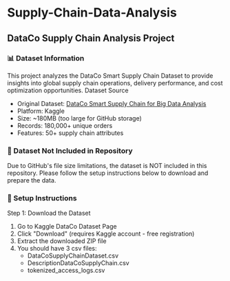 # Supply-Chain-Data-Analysis

## DataCo Supply Chain Analysis Project
### 📊 Dataset Information
This project analyzes the DataCo Smart Supply Chain Dataset to provide insights into global supply chain operations, delivery performance, and cost optimization opportunities.
Dataset Source

* Original Dataset: [DataCo Smart Supply Chain for Big Data Analysis](https://www.kaggle.com/datasets/shashwatwork/dataco-smart-supply-chain-for-big-data-analysis)
* Platform: Kaggle
* Size: ~180MB (too large for GitHub storage)
* Records: 180,000+ unique orders
* Features: 50+ supply chain attributes

### 🚨 Dataset Not Included in Repository
Due to GitHub's file size limitations, the dataset is NOT included in this repository. Please follow the setup instructions below to download and prepare the data.
### 🔧 Setup Instructions
Step 1: Download the Dataset

1. Go to Kaggle DataCo Dataset Page
2. Click "Download" (requires Kaggle account - free registration)
3. Extract the downloaded ZIP file
4. You should have 3 csv files:
    - DataCoSupplyChainDataset.csv
    - DescriptionDataCoSupplyChain.csv
    - tokenized_access_logs.csv

